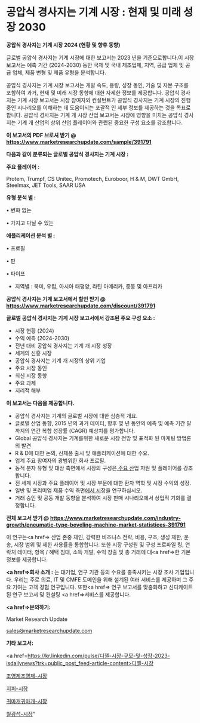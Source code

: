 # 공압식 경사지는 기계 시장 : 현재 및 미래 성장 2030

<strong>공압식 경사지는 기계 시장 2024 (현황 및 향후 동향)</strong>

글로벌 공압식 경사지는 기계 시장에 대한 보고서는 2023 년을 기준으로합니다.이 시장 보고서는 예측 기간 (2024-2030) 동안 국제 및 국내 제조업체, 지역, 공급 업체 및 공급 업체, 제품 변형 및 제품 유형을 분석합니다.

공압식 경사지는 기계 시장 보고서는 개발 속도, 용량, 성장 동인, 기술 및 자본 구조를 포함하여 과거, 현재 및 미래 시장 동향에 대한 자세한 정보를 제공합니다. 공압식 경사지는 기계 시장 보고서는 시장 참여자와 컨설턴트가 공압식 경사지는 기계 시장의 진행중인 시나리오를 이해하는 데 도움이되는 포괄적 인 세부 정보를 제공하는 것을 목표로합니다. 공압식 경사지는 기계 개 시장 산업 보고서는 시장에 영향을 미치는 공압식 경사지는 기계 개 산업의 상위 산업 플레이어와 관련된 중요한 구성 요소를 강조합니다.



<strong>이 보고서의 PDF 브로셔 받기 @ <a href=https://www.marketresearchupdate.com/sample/391791>https://www.marketresearchupdate.com/sample/391791</a></strong>



<strong>다음과 같이 분류되는 글로벌 공압식 경사지는 기계 시장 :</strong>



<strong>주요 플레이어 :</strong>

Protem, Trumpf, CS Unitec, Promotech, Euroboor, H & M, DWT GmbH, Steelmax, JET Tools, SAAR USA



<strong>유형 분석 별 :</strong>

• 변화 없는

• 가지고 다닐 수 있는



<strong>애플리케이션 분석 별 :</strong>

• 프로필

• 판

• 파이프

<ul>
  <li>지역별 : 북미, 유럽, 아시아 태평양, 라틴 아메리카, 중동 및 아프리카</li>
</ul>


<strong>공압식 경사지는 기계 보고서에서 할인 받기 @ <a href=https://www.marketresearchupdate.com/discount/391791>https://www.marketresearchupdate.com/discount/391791</a></strong>



<strong>글로벌 공압식 경사지는 기계 시장 보고서에서 강조된 주요 구성 요소 :</strong>
<ul>
  <li>시장 현황 (2024)</li>
  <li>수익 예측 (2024-2030)</li>
  <li>전년 대비 공압식 경사지는 기계 개 시장 성장</li>
  <li>세계의 신흥 시장</li>
  <li>공압식 경사지는 기계 개 시장의 상위 기업</li>
  <li>주요 시장 동인</li>
  <li>최신 시장 동향</li>
  <li>주요 과제</li>
  <li>지리적 해부</li>
</ul>


<strong>이 보고서는 다음을 제공합니다.</strong>
<ul>
  <li>공압식 경사지는 기계의 글로벌 시장에 대한 심층적 개요.</li>
  <li>글로벌 산업 동향, 2015 년의 과거 데이터, 향후 몇 년 동안의 예측 및 예측 기간 말까지의 연간 복합 성장률 (CAGR) 예상치를 평가합니다.</li>
  <li>Global 공압식 경사지는 기계를위한 새로운 시장 전망 및 표적화 된 마케팅 방법론의 발견</li>
  <li>R &amp; D에 대한 논의, 신제품 출시 및 애플리케이션에 대한 수요.</li>
  <li>업계 주요 참여자의 광범위한 회사 프로필.</li>
  <li>동적 분자 유형 및 대상 측면에서 시장의 구성은<a href=> 주요 산</a>업 자원 및 플레이어를 강조합니다.</li>
  <li>전 세계 시장과 주요 플레이어 및 시장 부문에 대한 환자 역학 및 시장 수익의 성장.</li>
  <li>일반 및 프리미엄 제품 수익 측면<a href=>에서 시</a>장을 연구하십시오.</li>
  <li>거래 승인 및 공동 개발 동향을 분석하여 시장 판매 시나리오에서 상업적 기회를 결정합니다.</li>
</ul>



<strong>전체 보고서 받기 @ <a href=https://www.marketresearchupdate.com/industry-growth/pneumatic-type-beveling-machine-market-statistices-391791>https://www.marketresearchupdate.com/industry-growth/pneumatic-type-beveling-machine-market-statistices-391791</a></strong>

이 연구는<a href=> 산업 존중</a> 체인, 강력한 비즈니스 전략, 비용, 구조, 생성 제한, 운송, 시장 범위 및 제한 사용률을 통합합니다. 또한 시장 구성원 및 구성 프로파일 링, 연락처 데이터, 항목 / 혜택 침대, 소득 개발, 수익 창출 및 총 거래에 대<a href=>한 기본 </a>정보를 제공합니다.



<strong><a href=>회사 소</a>개 :</strong>
는 대기업, 연구 기관 등의 수요를 충족시키는 시장 조사 기업입니다. 우리는 주로 의료, IT 및 CMFE 도메인을 위해 설계된 여러 서비스를 제공하며 그 주요 기여는 고객 경험 연구입니다. 또한<a href=> 연구 보</a>고서를 맞춤화하고 신디케이트 된 연구 보고서 및 컨설팅 <a href=>서비스</a>를 제공합니다.



<strong><a href=>문의하기:</a></strong>

Market Research Update

sales@marketresearchupdate.com



<strong>기타 보고서:</strong>

<a href=https://kr.linkedin.com/pulse/디젤-시장-규모-및-성장-2023-isdailynews?trk=public_post_feed-article-content>디젤-시장</a>

<a href=https://www.linkedin.com/pulse/조영제조영제-시장-동향-및-성장-전망-survey-spotlight-pro-24-analysis/>조영제조영제-시장</a>

<a href=https://www.linkedin.com/pulse/지퍼-시장-규모-및-성장-2023-trend-tracking-tips-360-analysis-v9r6f/>지퍼-시장</a>

<a href=https://www.linkedin.com/pulse/귀마개귀마개-시장-현재-및-미래-성장-2029-data-dive-diaries-24-analysis-avysf/>귀마개귀마개-시장</a>

<a href=https://www.linkedin.com/pulse/철광석-시장-동향-및-성장-전망-analytics-avenue-adventures-24-ana-iv1uf/>철광석-시장</a>"
